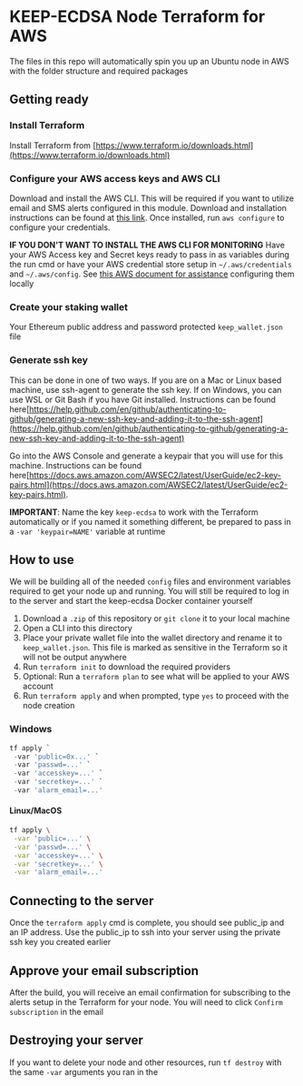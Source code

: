 
# KEEP-ECDSA Node Terraform for AWS

The files in this repo will automatically spin you up an Ubuntu node in AWS with the folder structure and required packages

## Getting ready

### Install Terraform

Install Terraform from [https://www.terraform.io/downloads.html](https://www.terraform.io/downloads.html)

### Configure your AWS access keys and AWS CLI

Download and install the AWS CLI.  This will be required if you want to utilize email and SMS alerts configured in this module.  Download and installation instructions can be found at [this link](https://docs.aws.amazon.com/cli/latest/userguide/cli-chap-install.html).  Once installed, run `aws configure` to configure your credentials.

**IF YOU DON'T WANT TO INSTALL THE AWS CLI FOR MONITORING**
Have your AWS Access key and Secret keys ready to pass in as variables during the run cmd or have your AWS credential store setup in `~/.aws/credentials` and `~/.aws/config`.  See [this AWS document for assistance](https://docs.aws.amazon.com/cli/latest/userguide/cli-chap-configure.html) configuring them locally

### Create your staking wallet

Your Ethereum public address and password protected `keep_wallet.json` file

### Generate ssh key

This can be done in one of two ways.  If you are on a Mac or Linux based machine, use ssh-agent to generate the ssh key.  If on Windows, you can use WSL or Git Bash if you have Git installed.  Instructions can be found here[https://help.github.com/en/github/authenticating-to-github/generating-a-new-ssh-key-and-adding-it-to-the-ssh-agent](https://help.github.com/en/github/authenticating-to-github/generating-a-new-ssh-key-and-adding-it-to-the-ssh-agent)

Go into the AWS Console and generate a keypair that you will use for this machine.  Instructions can be found here[https://docs.aws.amazon.com/AWSEC2/latest/UserGuide/ec2-key-pairs.html](https://docs.aws.amazon.com/AWSEC2/latest/UserGuide/ec2-key-pairs.html).  

**IMPORTANT**: Name the key `keep-ecdsa` to work with the Terraform automatically or if you named it something different, be prepared to pass in a `-var 'keypair=NAME'` variable at runtime

## How to use

We will be building all of the needed `config` files and environment variables required to get your node up and running.  You will still be required to log in to the server and start the keep-ecdsa Docker container yourself

1. Download a `.zip` of this repository or `git clone` it to your local machine
2. Open a CLI into this directory
3. Place your private wallet file into the wallet directory and rename it to `keep_wallet.json`.  This file is marked as sensitive in the Terraform so it will not be output anywhere
4. Run `terraform init` to download the required providers
5. Optional: Run a `terraform plan` to see what will be applied to your AWS account
6. Run `terraform apply` and when prompted, type `yes` to proceed with the node creation

### Windows

```Powershell
tf apply `
 -var 'public=0x...' `
 -var 'passwd=...' `
 -var 'accesskey=...' `
 -var 'secretkey=...' `
 -var 'alarm_email=...'
```

#### Linux/MacOS

```bash
tf apply \
 -var 'public=...' \
 -var 'passwd=...' \
 -var 'accesskey=...' \
 -var 'secretkey=...' \
 -var 'alarm_email=...'
```

## Connecting to the server

Once the `terraform apply` cmd is complete, you should see public_ip and an IP address.  Use the public_ip to ssh into your server using the private ssh key you created earlier

## Approve your email subscription

After the build, you will receive an email confirmation for subscribing to the alerts setup in the Terraform for your node.  You will need to click `Confirm subscription` in the email

## Destroying your server

If you want to delete your node and other resources, run `tf destroy` with the same `-var` arguments you ran in the 